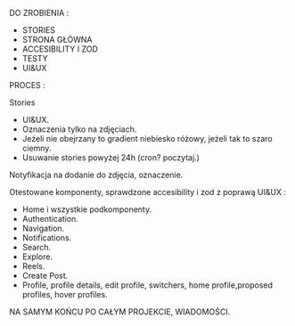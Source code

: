 DO ZROBIENIA :

- STORIES
- STRONA GŁÓWNA
- ACCESIBILITY I ZOD
- TESTY
- UI&UX

PROCES :

Stories

- UI&UX.
- Oznaczenia tylko na zdjęciach.
- Jeżeli nie obejrzany to gradient niebiesko różowy, jeżeli tak to szaro ciemny.
- Usuwanie stories powyżej 24h (cron? poczytaj.)

Notyfikacja na dodanie do zdjęcia, oznaczenie.

Otestowane komponenty, sprawdzone accesibility i zod z poprawą UI&UX :

- Home i wszystkie podkomponenty.
- Authentication.
- Navigation.
- Notifications.
- Search.
- Explore.
- Reels.
- Create Post.
- Profile, profile details, edit profile, switchers, home profile,proposed profiles, hover profiles.

NA SAMYM KOŃCU PO CAŁYM PROJEKCIE, WIADOMOŚCI.
